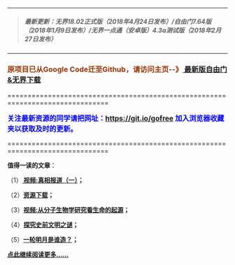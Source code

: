 ***
>##### 最新更新：无界18.02正式版（2018年4月24日发布）/自由门7.64版（2018年1月9日发布）/无界一点通（安卓版）4.3a测试版（2018年2月27日发布）
***

<h3><font color="#993300"> 原项目已从Google Code迁至Github，请访问主页--》<a href="https://github.com/sglfree/freesky/wiki/%E8%87%AA%E7%94%B1%E9%97%A8%E6%9C%80%E6%96%B0%E7%89%88%E4%B8%8B%E8%BD%BD-%E6%97%A0%E7%95%8C%E6%B5%8F%E8%A7%88%E6%9C%80%E6%96%B0%E6%AD%A3%E5%BC%8F%E7%89%88%E4%B8%8B%E8%BD%BD-%E7%BF%BB%E5%A2%99%E8%BD%AF%E4%BB%B6%E4%B8%8B%E8%BD%BD" target="_blank"> 最新版自由门&无界下载</a></font></h3>
<p>===============================================================================</p>
<font color="blue" size="3"><strong>关注最新资源的同学请把网址：<font color="#993300"><a href="https://git.io/gofree" target="_blank">https://git.io/gofree</a> </font>加入浏览器收藏夹以获取及时的更新。</strong></font>
<p>===============================================================================</p>
<p><strong>值得一读的文章</strong>：</p>
<p>（1）<strong><a href="https://db2i7mwcs63t5.cloudfront.net/go/truth" target="_blank"> 视频:真相报道（一）</a>；</strong></p>
<p>（2）<strong><a href="https://db2i7mwcs63t5.cloudfront.net/res-download/" target="_blank">资源下载</a>；</strong></p>
<p>（3）<strong><a href="https://db2i7mwcs63t5.cloudfront.net/go/biology" target="_blank">视频:从分子生物学研究看生命的起源</a>；</strong></p>
<p>（4）<strong><a href="https://db2i7mwcs63t5.cloudfront.net/go/discovery" target="_blank">探究史前文明之谜</a>；</strong></p>
<p>（5）<strong><a href="https://db2i7mwcs63t5.cloudfront.net/go/moon" target="_blank">一轮明月是谁造？</a>；</strong></p>
<p><strong><a href="https://db2i7mwcs63t5.cloudfront.net/" target="_blank">点此继续阅读更多……</a></strong></p>

